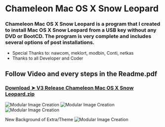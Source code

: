 # Chameleon Mac OS X Snow Leopard

### Chameleon Mac OS X Snow Leopard is a program that I created to install Mac OS X Snow Leopard from a USB key without any DVD or BootCD. The program is very complete and includes several options of post installations.

- Special Thanks to: nawcom, meklort, modbin, Conti, netkas
- Thanks to all Developer and Coder


## Follow Video and every steps in the Readme.pdf

### [Download ➤ V3 Release Chameleon Mac OS X Snow Leopard.zip](https://github.com/chris1111/Chameleon-Mac-OS-X-Snow-Leopard/releases)

![Modular Image Creation](https://i62.servimg.com/u/f62/18/50/18/69/untitl14.jpg)
![Modular Image Creation](https://i62.servimg.com/u/f62/18/50/18/69/1captu39.png)
![Modular Image Creation](https://i62.servimg.com/u/f62/18/50/18/69/captur52.jpg)

New Background of Extra/Theme
![Modular Image Creation](https://i62.servimg.com/u/f62/18/50/18/69/backgr11.jpg)

